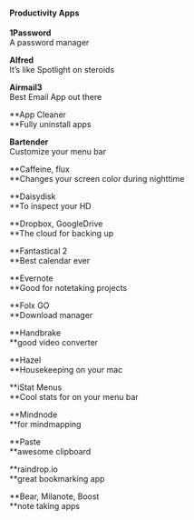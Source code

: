 #### Productivity Apps

**1Password**  
A password manager

**Alfred**  
It’s like Spotlight on steroids

**Airmail3**  
Best Email App out there

**App Cleaner              
**Fully uninstall apps

**Bartender**  
Customize your menu bar

**Caffeine, flux              
**Changes your screen color during nighttime

**Daisydisk              
**To inspect your HD

**Dropbox, GoogleDrive              
**The cloud for backing up

**Fantastical 2            
**Best calendar ever

**Evernote            
**Good for notetaking projects

**Folx GO            
**Download manager

**Handbrake             
**good video converter

**Hazel              
**Housekeeping on your mac

**iStat Menus              
**Cool stats for on your menu bar

**Mindnode              
**for mindmapping

**Paste              
**awesome clipboard

**raindrop.io              
**great bookmarking app

**Bear, Milanote, Boost  
**note taking apps

